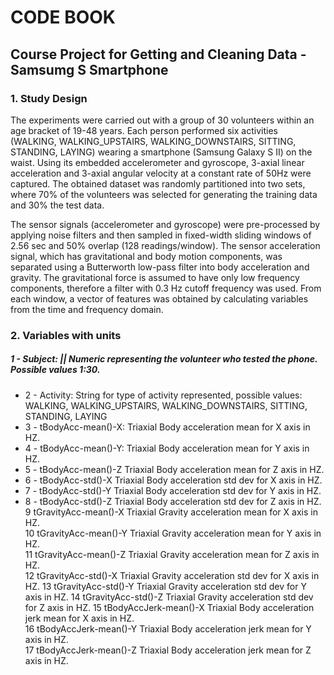 # CODE BOOK
## Course Project for Getting and Cleaning Data - Samsumg S Smartphone
### 1. Study Design
The experiments were carried out with a group of 30 volunteers within an age bracket of 19-48 years. Each person performed six activities (WALKING, WALKING_UPSTAIRS, WALKING_DOWNSTAIRS, SITTING, STANDING, LAYING) wearing a smartphone (Samsung Galaxy S II) on the waist. Using its embedded accelerometer and gyroscope, 3-axial linear acceleration and 3-axial angular velocity at a constant rate of 50Hz were captured. The obtained dataset was randomly partitioned into two sets, where 70% of the volunteers was selected for generating the training data and 30% the test data. 

The sensor signals (accelerometer and gyroscope) were pre-processed by applying noise filters and then sampled in fixed-width sliding windows of 2.56 sec and 50% overlap (128 readings/window). The sensor acceleration signal, which has gravitational and body motion components, was separated using a Butterworth low-pass filter into body acceleration and gravity. The gravitational force is assumed to have only low frequency components, therefore a filter with 0.3 Hz cutoff frequency was used. From each window, a vector of features was obtained by calculating variables from the time and frequency domain.

### 2. Variables with units
##### 1	- Subject:    || Numeric representing the volunteer who tested the phone. Possible values 1:30. 
- 2 -	Activity:		String for type of activity represented, possible values: WALKING, WALKING_UPSTAIRS, WALKING_DOWNSTAIRS, SITTING, STANDING, LAYING 
- 3 -	tBodyAcc-mean()-X:	Triaxial Body acceleration mean for X axis in HZ.	
- 4 -	tBodyAcc-mean()-Y:	Triaxial Body acceleration mean for Y axis in HZ.		
- 5 -	tBodyAcc-mean()-Z	Triaxial Body acceleration mean for Z axis in HZ.	
- 6 -	tBodyAcc-std()-X	Triaxial Body acceleration std dev for X axis in HZ.	
- 7 -	tBodyAcc-std()-Y	Triaxial Body acceleration std dev for Y axis in HZ.	
- 8 -	tBodyAcc-std()-Z	Triaxial Body acceleration std dev for Z axis in HZ.	
9	tGravityAcc-mean()-X	Triaxial Gravity acceleration mean for X axis in HZ.	
10	tGravityAcc-mean()-Y	Triaxial Gravity acceleration mean for Y axis in HZ.	
11	tGravityAcc-mean()-Z	Triaxial Gravity acceleration mean for Z axis in HZ.	
12	tGravityAcc-std()-X	Triaxial Gravity acceleration std dev for X axis in HZ.	
13	tGravityAcc-std()-Y	Triaxial Gravity acceleration std dev for Y axis in HZ.	
14	tGravityAcc-std()-Z	Triaxial Gravity acceleration std dev for Z axis in HZ.	
15	tBodyAccJerk-mean()-X	Triaxial Body acceleration jerk mean for X axis in HZ.	
16	tBodyAccJerk-mean()-Y	Triaxial Body acceleration jerk mean for Y axis in HZ.	
17	tBodyAccJerk-mean()-Z	Triaxial Body acceleration jerk mean for Z axis in HZ.	


